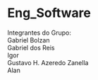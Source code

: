 # Eng_Software
Integrantes do Grupo:
<br>Gabriel Bolzan
<br>Gabriel dos Reis
<br>Igor
<br>Gustavo H. Azeredo Zanella
<br>Alan
